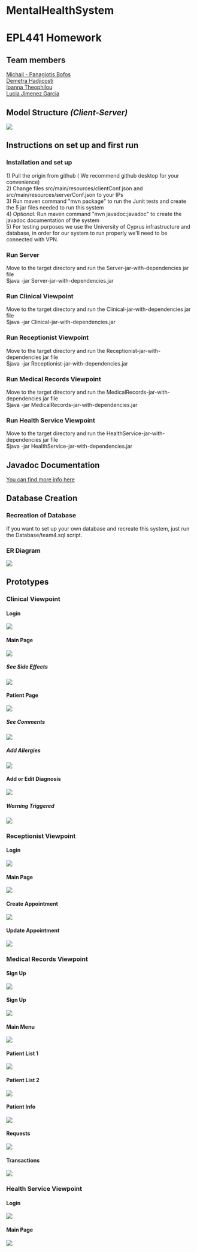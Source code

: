 # MentalHealthSystem

<h1>EPL441 Homework</h1>

<h2>Team members</h2>
  <a href="mailto:mbofos01@ucy.ac.cy">Michail - Panagiotis Bofos</a>
  <br>
  <a href="mailto:dhadji02@ucy.ac.cy">Demetra Hadjicosti</a>
  <br>
  <a href="mailto:itheop02@ucy.ac.cy">Ioanna Theophilou</a>
  <br>
  <a href="mailto:ljimen01@ucy.ac.cy">Lucia Jimenez Garcia</a>
  <br>


<h2>Model Structure <i>(Client-Server)</i></h2>

<img src="/Images/Structure/clientServer.drawio.png">

<h2>Instructions on set up and first run</h2>
  <h3>Installation and set up</h3>
  1) Pull the origin from github ( We recommend github desktop for your convenience)
  <br>
  2) Change files src/main/resources/clientConf.json and src/main/resources/serverConf.json to your IPs
  <br>
  3) Run maven command "mvn package" to run the Junit tests and create the 5 jar files needed to run this system
  <br>
  4) <i>Optional:</i> Run maven command "mvn javadoc:javadoc" to create the javadoc documentation of the system
  <br>
  5) For testing purposes we use the University of Cyprus infrastructure and database, in order for our system to run properly we'll need to be connected with VPN.
  <br>

  <h3>Run Server</h3>
  Move to the target directory and run the Server-jar-with-dependencies jar file
  <br>
  $java -jar Server-jar-with-dependencies.jar

  <h3>Run Clinical Viewpoint</h3>
  Move to the target directory and run the Clinical-jar-with-dependencies jar file
  <br>
  $java -jar Clinical-jar-with-dependencies.jar

  <h3>Run Receptionist Viewpoint</h3>
  Move to the target directory and run the Receptionist-jar-with-dependencies jar file
  <br>
  $java -jar Receptionist-jar-with-dependencies.jar

  <h3>Run Medical Records Viewpoint</h3>
  Move to the target directory and run the MedicalRecords-jar-with-dependencies jar file
  <br>
  $java -jar MedicalRecords-jar-with-dependencies.jar

  <h3>Run Health Service Viewpoint</h3>
  Move to the target directory and run the HealthService-jar-with-dependencies jar file
  <br>
  $java -jar HealthService-jar-with-dependencies.jar


<h2>Javadoc Documentation</h2>
  <a href="https://www.cs.ucy.ac.cy/~mbofos01/epl441/">You can find more info here</a>


<h2>Database Creation</h2>

  <h3>Recreation of Database</h3>
  If you want to set up your own database and recreate this system, just run the Database/team4.sql script.

  <h3>ER Diagram</h3>
  <img src="/Images/Structure/DB.png">

<h2>Prototypes</h2>

  <h3>Clinical Viewpoint</h3>

  <h4>Login</h4>
  <img src="/Images/Prototypes/Clinical/Log In.png">

  <h4>Main Page</h4>
  <img src="/Images/Prototypes/Clinical/Main Clinical.png">

  <h5>See Side Effects</h5>
  <img src="/Images/Prototypes/Clinical/See side effects.png">

  <h4>Patient Page</h4>
  <img src="/Images/Prototypes/Clinical/Patient View.png">

  <h5>See Comments</h5>
  <img src="/Images/Prototypes/Clinical/Comments.png">

  <h5>Add Allergies</h5>
  <img src="/Images/Prototypes/Clinical/Allergies.png">

  <h4>Add or Edit Diagnosis</h4>
  <img src="/Images/Prototypes/Clinical/Diagnosis.png">

  <h5>Warning Triggered</h5>
  <img src="/Images/Prototypes/Clinical/Submit.png">

  <h3>Receptionist Viewpoint</h3>

  <h4>Login</h4>
  <img src="/Images/Prototypes/Receptionist/Receptionist Login.png">
  
  <h4>Main Page</h4>
  <img src="/Images/Prototypes/Receptionist/Receptionist.png">
  
  <h4>Create Appointment</h4>
  <img src="/Images/Prototypes/Receptionist/Create Appointment.png">
    
  <h4>Update Appointment</h4>
  <img src="/Images/Prototypes/Receptionist/Update Appointment.png">

  <h3>Medical Records Viewpoint</h3>
  
  <h4>Sign Up</h4>
  <img src="/Images/Prototypes/MedicalRecords/Sign Up page (1).png">
    
  <h4>Sign Up</h4>
  <img src="/Images/Prototypes/MedicalRecords/Login page.png">
    
  <h4>Main Menu</h4>
  <img src="/Images/Prototypes/MedicalRecords/Main Menu.png">
    
  <h4>Patient List 1</h4>
  <img src="/Images/Prototypes/MedicalRecords/Patients List.png">
      
  <h4>Patient List 2</h4>
  <img src="/Images/Prototypes/MedicalRecords/Patient List.png">
    
  <h4>Patient Info</h4>
  <img src="/Images/Prototypes/MedicalRecords/Patient Info.png">
  
  <h4>Requests</h4>
  <img src="/Images/Prototypes/MedicalRecords/Requests.png">
    
  <h4>Transactions</h4>
  <img src="/Images/Prototypes/MedicalRecords/Transactions.png">

  
  <h3>Health Service Viewpoint</h3>

  <h4>Login</h4>
  <img src="/Images/Prototypes/HealthService/Health Service Login.png">
  
  <h4>Main Page</h4>
  <img src="/Images/Prototypes/HealthService/Health Service.png">